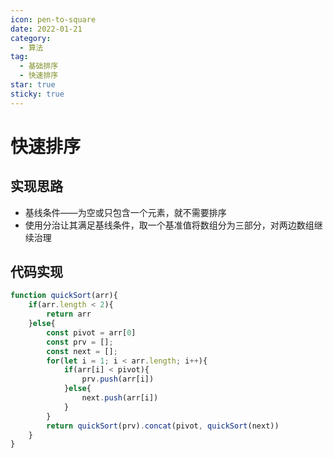 ```yaml
---
icon: pen-to-square
date: 2022-01-21
category:
  - 算法
tag:
  - 基础排序
  - 快速排序
star: true
sticky: true
---
```


# 快速排序

## 实现思路

- 基线条件——为空或只包含一个元素，就不需要排序
- 使用分治让其满足基线条件，取一个基准值将数组分为三部分，对两边数组继续治理

## 代码实现

```javascript
function quickSort(arr){
    if(arr.length < 2){
        return arr
    }else{
        const pivot = arr[0]
        const prv = [];
        const next = [];
        for(let i = 1; i < arr.length; i++){
            if(arr[i] < pivot){
                prv.push(arr[i])
            }else{
                next.push(arr[i])
            }
        }
        return quickSort(prv).concat(pivot, quickSort(next))
    }
}
```
